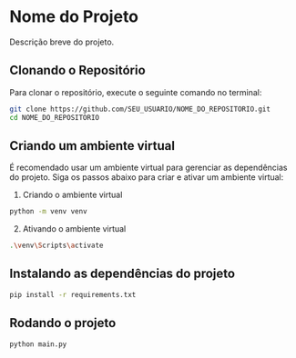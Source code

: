 # Nome do Projeto

Descrição breve do projeto.

## Clonando o Repositório

Para clonar o repositório, execute o seguinte comando no terminal:

```bash
git clone https://github.com/SEU_USUARIO/NOME_DO_REPOSITORIO.git
cd NOME_DO_REPOSITORIO
```

## Criando um ambiente virtual

É recomendado usar um ambiente virtual para gerenciar as dependências do projeto. Siga os passos abaixo para criar e ativar um ambiente virtual:

1. Criando o ambiente virtual

```bash
python -m venv venv
```

2. Ativando o ambiente virtual

```bash
.\venv\Scripts\activate
```

## Instalando as dependências do projeto

```bash
pip install -r requirements.txt
```

## Rodando o projeto

```bash
python main.py
```
